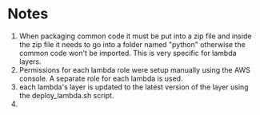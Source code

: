 # Notes 
1. When packaging common code it must be put into a zip file and inside the zip file it needs to go into a folder named "python" otherwise the common code won't be imported. This is very specific for lambda layers. 
2. Permissions for each lambda role were setup manually using the AWS console. A separate role for each lambda is used.
3. each lambda's layer is updated to the latest version of the layer using the deploy_lambda.sh script.
4. 